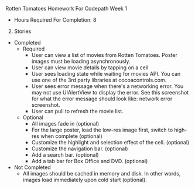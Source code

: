 Rotten Tomatoes Homework For Codepath Week 1



- Hours Required For Completion: 8
2. Stories
  * Completed
    * Required
      * User can view a list of movies from Rotten Tomatoes. Poster images must be loading asynchronously.
      * User can view movie details by tapping on a cell
      * User sees loading state while waiting for movies API. You can use one of the 3rd party libraries at cocoacontrols.com.
      * User sees error message when there's a networking error. You may not use UIAlertView to display the error. See this screenshot for what the error message should look like: network error screenshot.
      * User can pull to refresh the movie list. 
    * Optional
      * All images fade in (optional)
      * For the large poster, load the low-res image first, switch to high-res when complete (optional)		
      * Customize the highlight and selection effect of the cell. (optional)
      * Customize the navigation bar. (optional)	
      * Add a search bar. (optional)
      * Add a tab bar for Box Office and DVD. (optional) 
  * Not Completed
    * All images should be cached in memory and disk. In other words, images load immediately upon cold start (optional).
    

